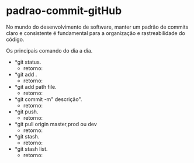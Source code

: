 # padrao-commit-gitHub
 No mundo do desenvolvimento de software, manter um padrão de commits claro e consistente é fundamental para a organização e rastreabilidade do código.


Os principais comando do dia a dia.
 - *git status.
   - retorno:
 - *git add .
   - retorno:
 - *git add path file.
   - retorno:
 - *git commit -m" descrição".
   - retorno:
 - *git push.
   - retorno:
 - *git pull origin master,prod ou dev
   - retorno:
 - *git stash.
   - retorno:
 - *git stash list.
   - retorno:
